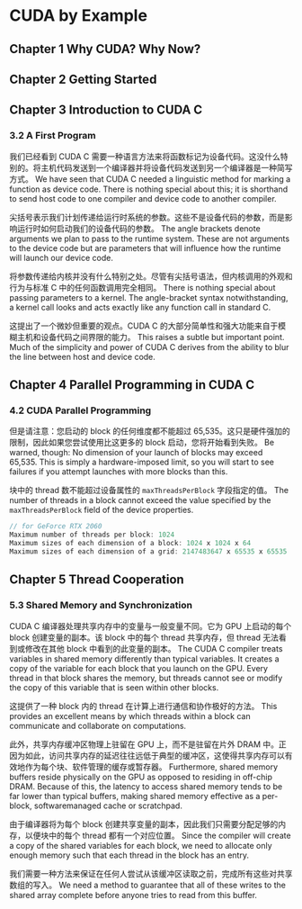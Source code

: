 # CUDA by Example

## Chapter 1 Why CUDA? Why Now?

## Chapter 2 Getting Started

## Chapter 3 Introduction to CUDA C

### 3.2 A First Program

我们已经看到 CUDA C 需要一种语言方法来将函数标记为设备代码。这没什么特别的。将主机代码发送到一个编译器并将设备代码发送到另一个编译器是一种简写方式。
We have seen that CUDA C needed a linguistic method for marking a function as device code. There is nothing special about this; it is shorthand to send host code to one compiler and device code to another compiler.

尖括号表示我们计划传递给运行时系统的参数。这些不是设备代码的参数，而是影响运行时如何启动我们的设备代码的参数。
The angle brackets denote arguments we plan to pass to the runtime system. These are not arguments to the device code but are parameters that will influence how the runtime will launch our device code.

将参数传递给内核并没有什么特别之处。尽管有尖括号语法，但内核调用的外观和行为与标准 C 中的任何函数调用完全相同。
There is nothing special about passing parameters to a kernel. The angle-bracket syntax notwithstanding, a kernel call looks and acts exactly like any function call in standard C.

这提出了一个微妙但重要的观点。CUDA C 的大部分简单性和强大功能来自于模糊主机和设备代码之间界限的能力。
This raises a subtle but important point. Much of the simplicity and power of CUDA C derives from the ability to blur the line between host and device code.

## Chapter 4 Parallel Programming in CUDA C

### 4.2 CUDA Parallel Programming

但是请注意：您启动的 block 的任何维度都不能超过 65,535。这只是硬件强加的限制，因此如果您尝试使用比这更多的 block 启动，您将开始看到失败。
Be warned, though: No dimension of your launch of blocks may exceed 65,535. This is simply a hardware-imposed limit, so you will start to see failures if you attempt launches with more blocks than this. 

块中的 thread 数不能超过设备属性的 `maxThreadsPerBlock` 字段指定的值。
The number of threads in a block cannot exceed the value specified by the `maxThreadsPerBlock` field of the device properties.

```c
// for GeForce RTX 2060
Maximum number of threads per block: 1024
Maximum sizes of each dimension of a block: 1024 x 1024 x 64
Maximum sizes of each dimension of a grid: 2147483647 x 65535 x 65535
```

## Chapter 5 Thread Cooperation

### 5.3 Shared Memory and Synchronization

CUDA C 编译器处理共享内存中的变量与一般变量不同。它为 GPU 上启动的每个 block 创建变量的副本。该 block 中的每个 thread 共享内存，但 thread 无法看到或修改在其他 block 中看到的此变量的副本。
The CUDA C compiler treats variables in shared memory differently than typical variables. It creates a copy of the variable for each block that you launch on the GPU. Every thread in that block shares the memory, but threads cannot see or modify the copy of this variable that is seen within other blocks.

这提供了一种 block 内的 thread 在计算上进行通信和协作极好的方法。
This provides an excellent means by which threads within a block can communicate and collaborate on computations.

此外，共享内存缓冲区物理上驻留在 GPU 上，而不是驻留在片外 DRAM 中。正因为如此，访问共享内存的延迟往往远低于典型的缓冲区，这使得共享内存可以有效地作为每个块、软件管理的缓存或暂存器。
Furthermore, shared memory buffers reside physically on the GPU as opposed to residing in off-chip DRAM. Because of this, the latency to access shared memory tends to be far lower than typical buffers, making shared memory effective as a per-block, softwaremanaged cache or scratchpad.

由于编译器将为每个 block 创建共享变量的副本，因此我们只需要分配足够的内存，以便块中的每个 thread 都有一个对应位置。
Since the compiler will create a copy of the shared variables for each block, we need to allocate only enough memory such that each thread in the block has an entry.

我们需要一种方法来保证在任何人尝试从该缓冲区读取之前，完成所有这些对共享数组的写入。
We need a method to guarantee that all of these writes to the shared array complete before anyone tries to read from this buffer.


